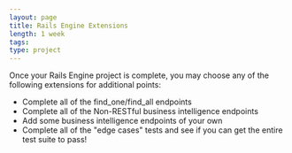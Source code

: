 ```yaml
---
layout: page
title: Rails Engine Extensions
length: 1 week
tags:
type: project
---
```


Once your Rails Engine project is complete, you may choose any of the following extensions for additional points:

- Complete all of the find_one/find_all endpoints
- Complete all of the Non-RESTful business intelligence endpoints
- Add some business intelligence endpoints of your own
- Complete all of the "edge cases" tests and see if you can get the entire test suite to pass!
